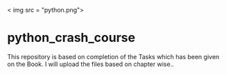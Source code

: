 < img src = "python.png">
# python_crash_course
This repository is based on completion of the Tasks which has been given on the Book.
I will upload the files based on chapter wise..

